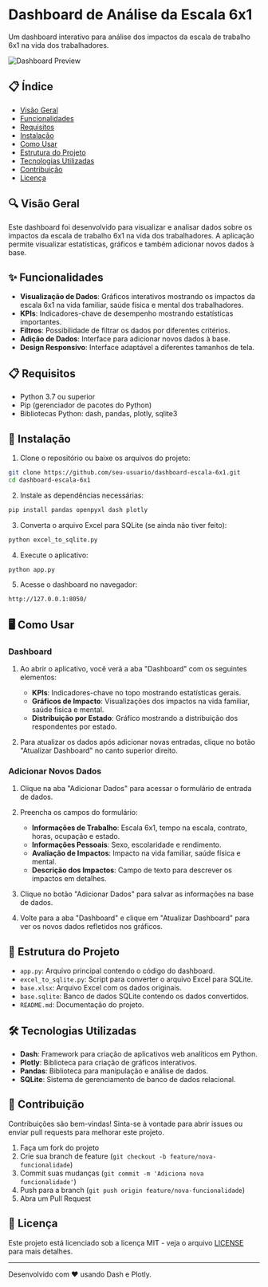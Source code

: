 # Dashboard de Análise da Escala 6x1

Um dashboard interativo para análise dos impactos da escala de trabalho 6x1 na vida dos trabalhadores.

![Dashboard Preview](https://via.placeholder.com/800x450?text=Dashboard+Preview)

## 📋 Índice

- [Visão Geral](#visão-geral)
- [Funcionalidades](#funcionalidades)
- [Requisitos](#requisitos)
- [Instalação](#instalação)
- [Como Usar](#como-usar)
- [Estrutura do Projeto](#estrutura-do-projeto)
- [Tecnologias Utilizadas](#tecnologias-utilizadas)
- [Contribuição](#contribuição)
- [Licença](#licença)

## 🔍 Visão Geral

Este dashboard foi desenvolvido para visualizar e analisar dados sobre os impactos da escala de trabalho 6x1 na vida dos trabalhadores. A aplicação permite visualizar estatísticas, gráficos e também adicionar novos dados à base.

## ✨ Funcionalidades

- **Visualização de Dados**: Gráficos interativos mostrando os impactos da escala 6x1 na vida familiar, saúde física e mental dos trabalhadores.
- **KPIs**: Indicadores-chave de desempenho mostrando estatísticas importantes.
- **Filtros**: Possibilidade de filtrar os dados por diferentes critérios.
- **Adição de Dados**: Interface para adicionar novos dados à base.
- **Design Responsivo**: Interface adaptável a diferentes tamanhos de tela.

## 📋 Requisitos

- Python 3.7 ou superior
- Pip (gerenciador de pacotes do Python)
- Bibliotecas Python: dash, pandas, plotly, sqlite3

## 🚀 Instalação

1. Clone o repositório ou baixe os arquivos do projeto:

```bash
git clone https://github.com/seu-usuario/dashboard-escala-6x1.git
cd dashboard-escala-6x1
```

2. Instale as dependências necessárias:

```bash
pip install pandas openpyxl dash plotly
```

3. Converta o arquivo Excel para SQLite (se ainda não tiver feito):

```bash
python excel_to_sqlite.py
```

4. Execute o aplicativo:

```bash
python app.py
```

5. Acesse o dashboard no navegador:

```
http://127.0.0.1:8050/
```

## 🖥️ Como Usar

### Dashboard

1. Ao abrir o aplicativo, você verá a aba "Dashboard" com os seguintes elementos:
   - **KPIs**: Indicadores-chave no topo mostrando estatísticas gerais.
   - **Gráficos de Impacto**: Visualizações dos impactos na vida familiar, saúde física e mental.
   - **Distribuição por Estado**: Gráfico mostrando a distribuição dos respondentes por estado.

2. Para atualizar os dados após adicionar novas entradas, clique no botão "Atualizar Dashboard" no canto superior direito.

### Adicionar Novos Dados

1. Clique na aba "Adicionar Dados" para acessar o formulário de entrada de dados.

2. Preencha os campos do formulário:
   - **Informações de Trabalho**: Escala 6x1, tempo na escala, contrato, horas, ocupação e estado.
   - **Informações Pessoais**: Sexo, escolaridade e rendimento.
   - **Avaliação de Impactos**: Impacto na vida familiar, saúde física e mental.
   - **Descrição dos Impactos**: Campo de texto para descrever os impactos em detalhes.

3. Clique no botão "Adicionar Dados" para salvar as informações na base de dados.

4. Volte para a aba "Dashboard" e clique em "Atualizar Dashboard" para ver os novos dados refletidos nos gráficos.

## 📁 Estrutura do Projeto

- `app.py`: Arquivo principal contendo o código do dashboard.
- `excel_to_sqlite.py`: Script para converter o arquivo Excel para SQLite.
- `base.xlsx`: Arquivo Excel com os dados originais.
- `base.sqlite`: Banco de dados SQLite contendo os dados convertidos.
- `README.md`: Documentação do projeto.

## 🛠️ Tecnologias Utilizadas

- **Dash**: Framework para criação de aplicativos web analíticos em Python.
- **Plotly**: Biblioteca para criação de gráficos interativos.
- **Pandas**: Biblioteca para manipulação e análise de dados.
- **SQLite**: Sistema de gerenciamento de banco de dados relacional.

## 🤝 Contribuição

Contribuições são bem-vindas! Sinta-se à vontade para abrir issues ou enviar pull requests para melhorar este projeto.

1. Faça um fork do projeto
2. Crie sua branch de feature (`git checkout -b feature/nova-funcionalidade`)
3. Commit suas mudanças (`git commit -m 'Adiciona nova funcionalidade'`)
4. Push para a branch (`git push origin feature/nova-funcionalidade`)
5. Abra um Pull Request

## 📄 Licença

Este projeto está licenciado sob a licença MIT - veja o arquivo [LICENSE](LICENSE) para mais detalhes.

---

Desenvolvido com ❤️ usando Dash e Plotly.
